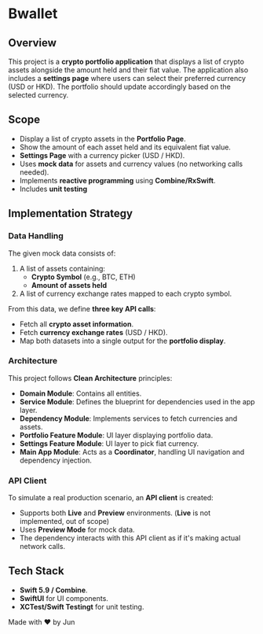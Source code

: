 # Bwallet

## Overview
This project is a **crypto portfolio application** that displays a list of crypto assets alongside the amount held and their fiat value. The application also includes a **settings page** where users can select their preferred currency (USD or HKD). The portfolio should update accordingly based on the selected currency.

## Scope
- Display a list of crypto assets in the **Portfolio Page**.
- Show the amount of each asset held and its equivalent fiat value.
- **Settings Page** with a currency picker (USD / HKD).
- Uses **mock data** for assets and currency values (no networking calls needed).
- Implements **reactive programming** using **Combine/RxSwift**.
- Includes **unit testing**

## Implementation Strategy
### Data Handling
The given mock data consists of:
1. A list of assets containing:
   - **Crypto Symbol** (e.g., BTC, ETH)
   - **Amount of assets held**
2. A list of currency exchange rates mapped to each crypto symbol.

From this data, we define **three key API calls**:
- Fetch all **crypto asset information**.
- Fetch **currency exchange rates** (USD / HKD).
- Map both datasets into a single output for the **portfolio display**.

### Architecture
This project follows **Clean Architecture** principles:
- **Domain Module**: Contains all entities.
- **Service Module**: Defines the blueprint for dependencies used in the app layer.
- **Dependency Module**: Implements services to fetch currencies and assets.
- **Portfolio Feature Module**: UI layer displaying portfolio data.
- **Settings Feature Module**: UI layer to pick fiat currency.
- **Main App Module**: Acts as a **Coordinator**, handling UI navigation and dependency injection.

### API Client
To simulate a real production scenario, an **API client** is created:
- Supports both **Live** and **Preview** environments. (**Live** is not implemented, out of scope)
- Uses **Preview Mode** for mock data.
- The dependency interacts with this API client as if it's making actual network calls.

## Tech Stack
- **Swift 5.9 / Combine**.
- **SwiftUI** for UI components.
- **XCTest/Swift Testingt** for unit testing.

Made with ❤️ by Jun
